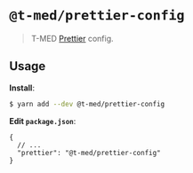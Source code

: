 # `@t-med/prettier-config`

> T-MED [Prettier](https://prettier.io) config.

## Usage

**Install**:

```bash
$ yarn add --dev @t-med/prettier-config
```

**Edit `package.json`**:

```jsonc
{
  // ...
  "prettier": "@t-med/prettier-config"
}
```
